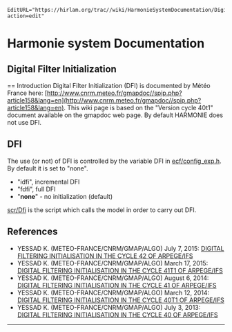 ```@meta
EditURL="https://hirlam.org/trac//wiki/HarmonieSystemDocumentation/DigitialFilterInitialization?action=edit"
```
# Harmonie system Documentation
## Digital Filter Initialization
== Introduction
Digital Filter Initialization (DFI) is documented by Météo France here: [http://www.cnrm.meteo.fr/gmapdoc//spip.php?article158&lang=en](http://www.cnrm.meteo.fr/gmapdoc//spip.php?article158&lang=en). This wiki page is based on the "Version cycle 40t1" document available on the gmapdoc web page. By default HARMONIE does not use DFI. 

## DFI

The use (or not) of DFI is controlled by the variable DFI in [ecf/config_exp.h](https://hirlam.org/trac/browser/Harmonie/ecf/config_exp.h?rev=release-43h2.beta.3). By default it is set to "none". 

 * "idfi", incremental DFI
 * "fdfi", full DFI 
 * "__none__" - no initialization (default)

[scr/Dfi](https://hirlam.org/trac/browser/Harmonie/scr/Dfi?rev=release-43h2.beta.3) is the script which calls the model in order to carry out DFI.

## References
 * YESSAD K. (METEO-FRANCE/CNRM/GMAP/ALGO) July 7, 2015: [DIGITAL FILTERING INITIALISATION IN THE CYCLE 42 OF ARPEGE/IFS](http://www.cnrm.meteo.fr/gmapdoc//IMG/pdf/ykdfi42.pdf)
 * YESSAD K. (METEO-FRANCE/CNRM/GMAP/ALGO) March 17, 2015: [DIGITAL FILTERING INITIALISATION IN THE CYCLE 41T1 OF ARPEGE/IFS](http://www.cnrm.meteo.fr/gmapdoc//IMG/pdf/ykdfi41t1.pdf)
 * YESSAD K. (METEO-FRANCE/CNRM/GMAP/ALGO) August 6, 2014: [DIGITAL FILTERING INITIALISATION IN THE CYCLE 41 OF ARPEGE/IFS](http://www.cnrm.meteo.fr/gmapdoc//IMG/pdf/ykdfi41.pdf)
 * YESSAD K. (METEO-FRANCE/CNRM/GMAP/ALGO) March 12, 2014: [DIGITAL FILTERING INITIALISATION IN THE CYCLE 40T1 OF ARPEGE/IFS](http://www.cnrm.meteo.fr/gmapdoc//IMG/pdf/ykdfi40t1.pdf)
 * YESSAD K. (METEO-FRANCE/CNRM/GMAP/ALGO) July 3, 2013: [DIGITAL FILTERING INITIALISATION IN THE CYCLE 40 OF ARPEGE/IFS](http://www.cnrm.meteo.fr/gmapdoc//IMG/pdf/ykdfi40.pdf)



----


